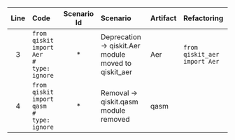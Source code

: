 | Line | Code | Scenario Id | Scenario | Artifact | Refactoring |
| :-: | :- | :-: | :- | :- | :- |
| 3 | `from qiskit import Aer              # type: ignore` | * | Deprecation -> qiskit.Aer module moved to qiskit_aer | Aer | `from qiskit_aer import Aer` |
| 4 | `from qiskit import qasm             # type: ignore` | * | Removal -> qiskit.qasm module removed | qasm | |